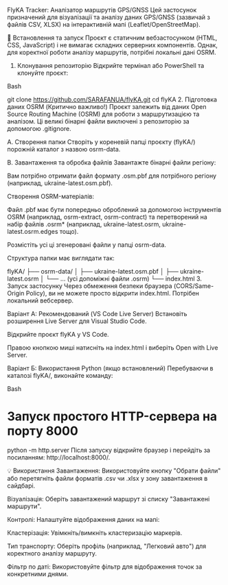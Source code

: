 FlyKA Tracker: Аналізатор маршрутів GPS/GNSS
Цей застосунок призначений для візуалізації та аналізу даних GPS/GNSS (зазвичай з файлів CSV, XLSX) на інтерактивній мапі (Leaflet/OpenStreetMap).

🚀 Встановлення та запуск
Проєкт є статичним вебзастосунком (HTML, CSS, JavaScript) і не вимагає складних серверних компонентів. Однак, для коректної роботи аналізу маршрутів, потрібні локальні дані OSRM.

1. Клонування репозиторію
Відкрийте термінал або PowerShell та клонуйте проєкт:

Bash

git clone https://github.com/SARAFANUA/flyKA.git
cd flyKA
2. Підготовка даних OSRM (Критично важливо!)
Проєкт залежить від даних Open Source Routing Machine (OSRM) для роботи з маршрутизацією та аналізом. Ці великі бінарні файли виключені з репозиторію за допомогою .gitignore.

A. Створення папки
Створіть у кореневій папці проєкту (flyKA/) порожній каталог з назвою osrm-data.

B. Завантаження та обробка файлів
Завантажте бінарні файли регіону:

Вам потрібно отримати файл формату .osm.pbf для потрібного регіону (наприклад, ukraine-latest.osm.pbf).

Створення OSRM-матеріалів:

Файл .pbf має бути попередньо оброблений за допомогою інструментів OSRM (наприклад, osrm-extract, osrm-contract) та перетворений на набір файлів .osrm* (наприклад, ukraine-latest.osrm, ukraine-latest.osrm.edges тощо).

Розмістіть усі ці згенеровані файли у папці osrm-data.

Структура папки має виглядати так:

flyKA/
├── osrm-data/
│   ├── ukraine-latest.osm.pbf
│   ├── ukraine-latest.osrm
│   └── ... (усі допоміжні файли .osrm)
└── index.html
3. Запуск застосунку
Через обмеження безпеки браузера (CORS/Same-Origin Policy), ви не можете просто відкрити index.html. Потрібен локальний вебсервер.

Варіант А: Рекомендований (VS Code Live Server)
Встановіть розширення Live Server для Visual Studio Code.

Відкрийте проєкт flyKA у VS Code.

Правою кнопкою миші натисніть на index.html і виберіть Open with Live Server.

Варіант Б: Використання Python (якщо встановлений)
Перебуваючи в каталозі flyKA/, виконайте команду:

Bash

# Запуск простого HTTP-сервера на порту 8000
python -m http.server
Після запуску відкрийте браузер і перейдіть за посиланням: http://localhost:8000/.

💡 Використання
Завантаження: Використовуйте кнопку "Обрати файли" або перетягніть файли форматів .csv чи .xlsx у зону завантаження в сайдбарі.

Візуалізація: Оберіть завантажений маршрут зі списку "Завантажені маршрути".

Контролі: Налаштуйте відображення даних на мапі:

Кластерізація: Увімкніть/вимкніть кластеризацію маркерів.

Тип транспорту: Оберіть профіль (наприклад, "Легковий авто") для коректного аналізу маршруту.

Фільтр по даті: Використовуйте фільтр для відображення точок за конкретними днями.